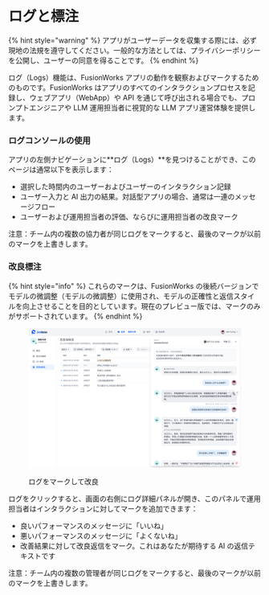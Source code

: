 # ログと標注

{% hint style="warning" %}
アプリがユーザーデータを収集する際には、必ず現地の法規を遵守してください。一般的な方法としては、プライバシーポリシーを公開し、ユーザーの同意を得ることです。
{% endhint %}

ログ（Logs）機能は、FusionWorks アプリの動作を観察およびマークするためのものです。FusionWorks はアプリのすべてのインタラクションプロセスを記録し、ウェブアプリ（WebApp）や API を通じて呼び出される場合でも、プロンプトエンジニアや LLM 運用担当者に視覚的な LLM アプリ運営体験を提供します。

### ログコンソールの使用

アプリの左側ナビゲーションに**ログ（Logs）**を見つけることができ、このページは通常以下を表示します：

* 選択した時間内のユーザーおよびユーザーのインタラクション記録
* ユーザー入力と AI 出力の結果。対話型アプリの場合、通常は一連のメッセージフロー
* ユーザーおよび運用担当者の評価、ならびに運用担当者の改良マーク

注意：チーム内の複数の協力者が同じログをマークすると、最後のマークが以前のマークを上書きします。

### 改良標注

{% hint style="info" %}
これらのマークは、FusionWorks の後続バージョンでモデルの微調整（モデルの微調整）に使用され、モデルの正確性と返信スタイルを向上させることを目的としています。現在のプレビュー版では、マークのみがサポートされています。
{% endhint %}

<figure><img src="../../.gitbook/assets/app-log.png" alt=""><figcaption><p>ログをマークして改良</p></figcaption></figure>

ログをクリックすると、画面の右側にログ詳細パネルが開き、このパネルで運用担当者はインタラクションに対してマークを追加できます：

* 良いパフォーマンスのメッセージに「いいね」
* 悪いパフォーマンスのメッセージに「よくないね」
* 改善結果に対して改良返信をマーク。これはあなたが期待する AI の返信テキストです

注意：チーム内の複数の管理者が同じログをマークすると、最後のマークが以前のマークを上書きします。